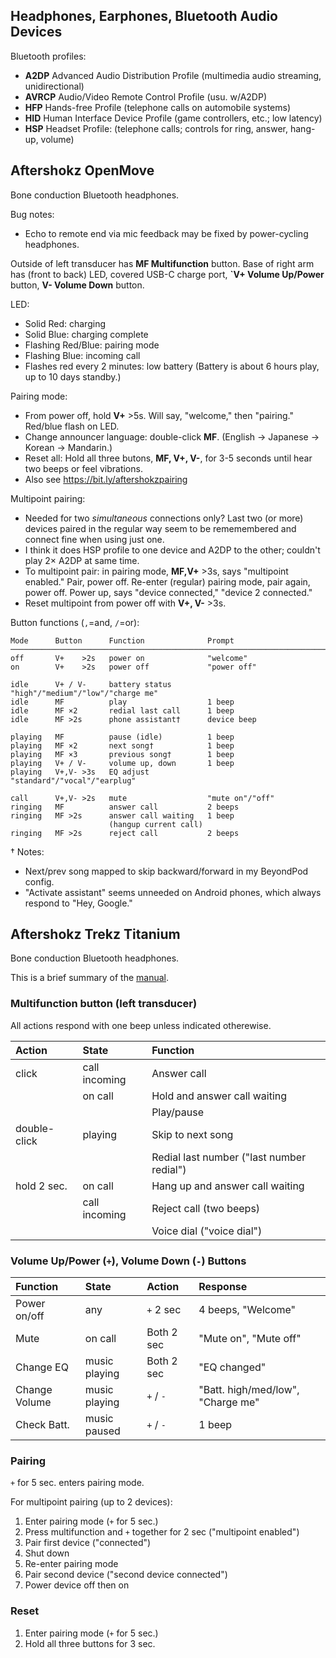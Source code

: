 Headphones, Earphones, Bluetooth Audio Devices
----------------------------------------------

Bluetooth profiles:
- __A2DP__ Advanced Audio Distribution Profile
  (multimedia audio streaming, unidirectional)
- __AVRCP__ Audio/Video Remote Control Profile (usu. w/A2DP)
- __HFP__ Hands-free Profile (telephone calls on automobile systems)
- __HID__ Human Interface Device Profile (game controllers, etc.; low latency)
- __HSP__ Headset Profile:
  (telephone calls; controls for ring, answer, hang-up, volume)


Aftershokz OpenMove
-------------------

Bone conduction Bluetooth headphones.

Bug notes:
- Echo to remote end via mic feedback may be fixed by power-cycling headphones.

Outside of left transducer has __MF Multifunction__ button.
Base of right arm has (front to back) LED, covered USB-C charge
port, __`V+ Volume Up/Power__ button, __V- Volume Down__ button.

LED:
- Solid Red: charging
- Solid Blue: charging complete
- Flashing Red/Blue: pairing mode
- Flashing Blue: incoming call
- Flashes red every 2 minutes: low battery
  (Battery is about 6 hours play, up to 10 days standby.)

Pairing mode:
- From power off, hold __V+__ >5s.
  Will say, "welcome," then "pairing." Red/blue flash on LED.
- Change announcer language: double-click __MF__.
  (English → Japanese → Korean → Mandarin.)
- Reset all: Hold all three butons, __MF, V+, V-__, for 3-5 seconds until
  hear two beeps or feel vibrations.
- Also see <https://bit.ly/aftershokzpairing>

Multipoint pairing:
- Needed for two _simultaneous_ connections only? Last two (or more)
  devices paired in the regular way seem to be rememembered and connect
  fine when using just one.
- I think it does HSP profile to one device and A2DP to the other; couldn't
  play 2× A2DP at same time.
- To multipoint pair: in pairing mode, __MF,V+__ >3s, says "multipoint
  enabled." Pair, power off. Re-enter (regular) pairing mode, pair again,
  power off. Power up, says "device connected," "device 2 connected."
- Reset multipoint from power off with __V+, V-__ >3s.

Button functions (`,`=and, `/`=or):

    Mode      Button      Function              Prompt
    ───────────────────────────────────────────────────────────────────────────
    off       V+    >2s   power on              "welcome"
    on        V+    >2s   power off             "power off"

    idle      V+ / V-     battery status       "high"/"medium"/"low"/"charge me"
    idle      MF          play                  1 beep
    idle      MF ×2       redial last call      1 beep
    idle      MF >2s      phone assistant†      device beep

    playing   MF          pause (idle)          1 beep
    playing   MF ×2       next song†            1 beep
    playing   MF ×3       previous song†        1 beep
    playing   V+ / V-     volume up, down       1 beep
    playing   V+,V- >3s   EQ adjust             "standard"/"vocal"/"earplug"

    call      V+,V- >2s   mute                  "mute on"/"off"
    ringing   MF          answer call           2 beeps
    ringing   MF >2s      answer call waiting   1 beep
                          (hangup current call)
    ringing   MF >2s      reject call           2 beeps

† Notes:
- Next/prev song mapped to skip backward/forward in my BeyondPod config.
- "Activate assistant" seems unneeded on Android phones, which always
  respond to "Hey, Google."


Aftershokz Trekz Titanium
-------------------------

Bone conduction Bluetooth headphones.

This is a brief summary of the [manual].

### Multifunction button (left transducer)

All actions respond with one beep unless indicated otherewise.

| Action       | State         | Function
|:-------------|:--------------|:---------------
| click        | call incoming | Answer call
|              | on call       | Hold and answer call waiting
|              |               | Play/pause
| double-click | playing       | Skip to next song
|              |               | Redial last number ("last number redial")
| hold 2 sec.  | on call       | Hang up and answer call waiting
|              | call incoming | Reject call (two beeps)
|              |               | Voice dial ("voice dial")

### Volume Up/Power (`+`), Volume Down (`-`) Buttons

| Function      | State         | Action     | Response
|:--------------|:--------------|:-----------|:--------------
| Power on/off  | any           | `+` 2 sec  | 4 beeps, "Welcome"
| Mute          | on call       | Both 2 sec | "Mute on", "Mute off"
| Change EQ     | music playing | Both 2 sec | "EQ changed"
| Change Volume | music playing | `+` / `-`  | "Batt. high/med/low", "Charge me"
| Check Batt.   | music paused  | `+` / `-`  | 1 beep

### Pairing

`+` for 5 sec. enters pairing mode.

For multipoint pairing (up to 2 devices):
1. Enter pairing mode (`+` for 5 sec.)
2. Press multifunction and `+` together for 2 sec ("multipoint enabled")
3. Pair first device ("connected")
4. Shut down
5. Re-enter pairing mode
6. Pair second device ("second device connected")
7. Power device off then on

### Reset

1. Enter pairing mode (`+` for 5 sec.)
2. Hold all three buttons for 3 sec.

[manual]: https://cdn.shopify.com/s/files/1/0857/5574/files/Trekz_Titanium_Manual_English.pdf?
